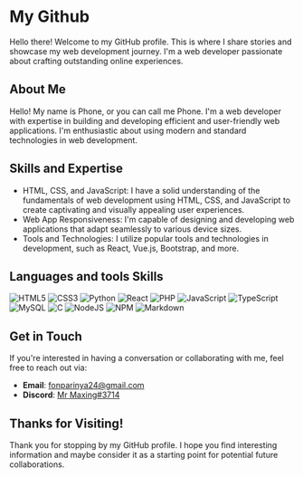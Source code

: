 # My Github

Hello there! Welcome to my GitHub profile. This is where I share stories and showcase my web development journey. I'm a web developer passionate about crafting outstanding online experiences.

## About Me

Hello! My name is Phone, or you can call me Phone. I'm a web developer with expertise in building and developing efficient and user-friendly web applications. I'm enthusiastic about using modern and standard technologies in web development.

## Skills and Expertise

- HTML, CSS, and JavaScript: I have a solid understanding of the fundamentals of web development using HTML, CSS, and JavaScript to create captivating and visually appealing user experiences.
- Web App Responsiveness: I'm capable of designing and developing web applications that adapt seamlessly to various device sizes.
- Tools and Technologies: I utilize popular tools and technologies in development, such as React, Vue.js, Bootstrap, and more.

## Languages and tools Skills

![HTML5](https://img.shields.io/badge/html5-%23E34F26.svg?style=flat&logo=html5&logoColor=white)
![CSS3](https://img.shields.io/badge/css3-%231572B6.svg?style=flat&logo=css3&logoColor=white) 
![Python](https://img.shields.io/badge/python-3670A0?style=flat&logo=python&logoColor=ffdd54) 
![React](https://img.shields.io/badge/react-%2320232a.svg?style=flat&logo=react&logoColor=%2361DAFB) 
![PHP](https://img.shields.io/badge/php-%23777BB4.svg?style=flat&logo=php&logoColor=white) 
![JavaScript](https://img.shields.io/badge/javascript-%23323330.svg?style=flat&logo=javascript&logoColor=%23F7DF1E) 
![TypeScript](https://img.shields.io/badge/typescript-%23007ACC.svg?style=flat&logo=typescript&logoColor=white) 
![MySQL](https://img.shields.io/badge/mysql-%2300f.svg?style=flat&logo=mysql&logoColor=white)
![C](https://img.shields.io/badge/c-%2300599C.svg?style=flat&logo=c&logoColor=white) 
![NodeJS](https://img.shields.io/badge/node.js-6DA55F?style=flat&logo=node.js&logoColor=white) 
![NPM](https://img.shields.io/badge/NPM-%23000000.svg?style=flat&logo=npm&logoColor=white) 
![Markdown](https://img.shields.io/badge/markdown-%23000000.svg?style=flat&logo=markdown&logoColor=white) 

<!-- ## Portfolio

Here are some of the notable projects I've worked on:

1. [Project Name](Link to Project)
   - A brief description of the project.
   - My main contributions: Developed feature X, Managed Y.

2. [Another Important Project](Link to Project)
   - More details about this project.
   - What I did in this project: X, Y, Z -->

## Get in Touch

If you're interested in having a conversation or collaborating with me, feel free to reach out via:

- **Email**: [fonparinya24@gmail.com](mailto:fonparinya24@gmail.com)
- **Discord**: [Mr Maxing#3714](https://discord.com/users/769408182623141918)

## Thanks for Visiting!

Thank you for stopping by my GitHub profile. I hope you find interesting information and maybe consider it as a starting point for potential future collaborations.
